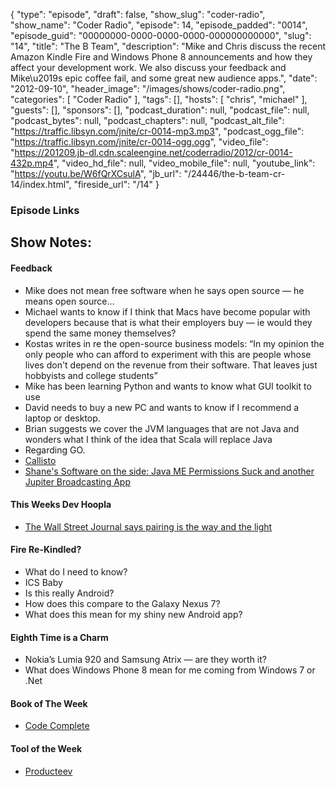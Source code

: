 {
  "type": "episode",
  "draft": false,
  "show_slug": "coder-radio",
  "show_name": "Coder Radio",
  "episode": 14,
  "episode_padded": "0014",
  "episode_guid": "00000000-0000-0000-0000-000000000000",
  "slug": "14",
  "title": "The B Team",
  "description": "Mike and Chris discuss the recent Amazon Kindle Fire and Windows Phone 8 announcements and how they affect your development work. We also discuss your feedback and Mike\u2019s epic coffee fail, and some great new audience apps.",
  "date": "2012-09-10",
  "header_image": "/images/shows/coder-radio.png",
  "categories": [
    "Coder Radio"
  ],
  "tags": [],
  "hosts": [
    "chris",
    "michael"
  ],
  "guests": [],
  "sponsors": [],
  "podcast_duration": null,
  "podcast_file": null,
  "podcast_bytes": null,
  "podcast_chapters": null,
  "podcast_alt_file": "https://traffic.libsyn.com/jnite/cr-0014-mp3.mp3",
  "podcast_ogg_file": "https://traffic.libsyn.com/jnite/cr-0014-ogg.ogg",
  "video_file": "https://201209.jb-dl.cdn.scaleengine.net/coderradio/2012/cr-0014-432p.mp4",
  "video_hd_file": null,
  "video_mobile_file": null,
  "youtube_link": "https://youtu.be/W6fQrXCsulA",
  "jb_url": "/24446/the-b-team-cr-14/index.html",
  "fireside_url": "/14"
}


### Episode Links

## Show Notes:

#### Feedback

  * Mike does not mean free software when he says open source — he means open source…
  * Michael wants to know if I think that Macs have become popular with developers because that is what their employers buy — ie would they spend the same money themselves?
  * Kostas writes in re the open-source business models: “In my opinion the only people who can afford to experiment with this are people whose lives don't depend on the revenue from their software. That leaves just hobbyists and college students”
  * Mike has been learning Python and wants to know what GUI toolkit to use
  * David needs to buy a new PC and wants to know if I recommend a laptop or desktop. 
  * Brian suggests we cover the JVM languages that are not Java and wonders what I think of the idea that Scala will replace Java
  * Regarding GO.
  * [Callisto](https://play.google.com/store/apps/detailsab6a.html?id=com.qweex.callisto\\%22)
  * [Shane's Software on the side: Java ME Permissions Suck and another Jupiter Broadcasting App](http://www.softwareontheside.info/2012/09/java-me-permissions-suck-and-another.html/index.html)

#### This Weeks Dev Hoopla

  * [The Wall Street Journal says pairing is the way and the light](http://online.wsj.com/article/SB100008723963904438558045775999930530550306182.html?mod=WSJ_Tech_TECHEDITORSPICKS_1\\%22)

#### Fire Re-Kindled?

  * What do I need to know?
  * ICS Baby
  * Is this really Android?
  * How does this compare to the Galaxy Nexus 7?
  * What does this mean for my shiny new Android app?

#### Eighth Time is a Charm

  * Nokia’s Lumia 920 and Samsung Atrix — are they worth it?
  * What does Windows Phone 8 mean for me coming from Windows 7 or .Net

#### Book of The Week

  * [Code Complete](http://www.amazon.com/Code-Complete-Practical-Handbook-Construction/dp/0735619670/ref%3dsr_1_13793.html?s=books&ie=UTF8&qid=1347291971&sr=1-1&keywords=code+complete\\%22)

#### Tool of the Week

  * [Producteev](http://www.producteev.com/index.html)


